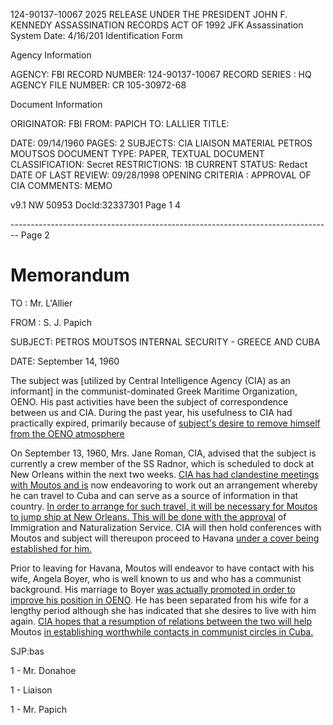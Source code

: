 124-90137-10067 2025 RELEASE UNDER THE PRESIDENT JOHN F. KENNEDY ASSASSINATION RECORDS ACT OF 1992
JFK Assassination System Date: 4/16/201
Identification Form

Agency Information

AGENCY: FBI
RECORD NUMBER: 124-90137-10067
RECORD SERIES : HQ
AGENCY FILE NUMBER: CR 105-30972-68

Document Information

ORIGINATOR: FBI
FROM: PAPICH
TO: LALLIER
TITLE:

DATE: 09/14/1960
PAGES: 2
SUBJECTS: CIA LIAISON MATERIAL
PETROS MOUTSOS
DOCUMENT TYPE: PAPER, TEXTUAL DOCUMENT
CLASSIFICATION: Secret
RESTRICTIONS: 1B
CURRENT STATUS: Redact
DATE OF LAST REVIEW: 09/28/1998
OPENING CRITERIA : APPROVAL OF CIA
COMMENTS: MEMO

v9.1
NW 50953 DocId:32337301 Page 1
4


-------------------------------------------------------------------------------- Page 2

# Memorandum

TO : Mr. L'Allier

FROM : S. J. Papich

SUBJECT: PETROS MOUTSOS
INTERNAL SECURITY - GREECE AND CUBA

DATE: September 14, 1960

The subject was [utilized by Central Intelligence Agency (CIA) as an informant] in the communist-dominated Greek Maritime Organization, OENO. His past activities have been the subject of correspondence between us and CIA. During the past year, his usefulness to CIA had practically expired, primarily because of [subject's desire to remove himself from the OENO atmosphere](5)

On September 13, 1960, Mrs. Jane Roman, CIA, advised that the subject is currently a crew member of the SS Radnor, which is scheduled to dock at New Orleans within the next two weeks. [CIA has had clandestine meetings with Moutos and is](5) now endeavoring to work out an arrangement whereby he can travel to Cuba and can serve as a source of information in that country. [In order to arrange for such travel, it will be necessary for Moutos to jump ship at New Orleans. This will be done with the approval](5) of Immigration and Naturalization Service. CIA will then hold conferences with Moutos and subject will thereupon proceed to Havana [under a cover being established for him.](5)

Prior to leaving for Havana, Moutos will endeavor to have contact with his wife, Angela Boyer, who is well known to us and who has a communist background. His marriage to Boyer [was actually promoted in order to improve his position in OENO](5). He has been separated from his wife for a lengthy period although she has indicated that she desires to live with him again. [CIA hopes that a resumption of relations between the two will help](5) Moutos [in establishing worthwhile contacts in communist circles in Cuba.](5)

SJP:bas

1 - Mr. Donahoe

1 - Liaison

1 - Mr. Papich
